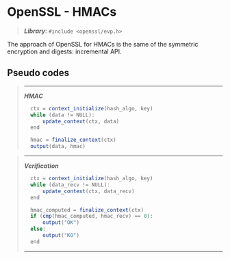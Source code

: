 # OpenSSL - HMACs

> ***Library***: `#include <openssl/evp.h>`

The approach of OpenSSL for HMACs is the same of the symmetric encryption and digests: incremental API.

## Pseudo codes

> ---
> ***HMAC***
> ```java
>   ctx = context_initialize(hash_algo, key)
>   while (data != NULL):
>       update_context(ctx, data)
>   end
>
>   hmac = finalize_context(ctx)
>   output(data, hmac)
> ```

> ---
> ***Verification***
> ```java
>   ctx = context_initialize(hash_algo, key)
>   while (data_recv != NULL):
>       update_context(ctx, data_recv)
>   end
>
>   hmac_computed = finalize_context(ctx)
>   if (cmp(hmac_computed, hmac_recv) == 0):
>       output("OK")
>   else:
>       output("KO")
>   end
> ```
> ---
